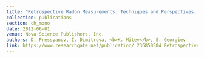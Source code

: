 ```yaml
---
title: "Retrospective Radon Measurements: Techniques and Perspectives, Chapter 4 in <i>Handbook of Radon: Properties, Applications and Health</i>"
collection: publications
section: ch_mono
date: 2012-06-01
venue: Nova Science Publishers, Inc.
authors: D. Pressyanov, I. Dimitrova, <b>K. Mitev</b>, S. Georgiev
link: https://www.researchgate.net/publication/ 236850504_Retrospective_radon_measurements_Techniques_and_perspectives
---
```

